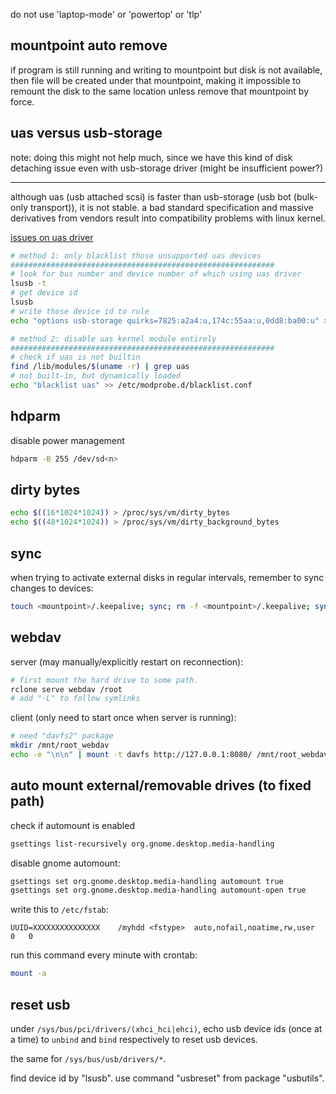 do not use 'laptop-mode' or 'powertop' or 'tlp'

## mountpoint auto remove

if program is still running and writing to mountpoint but disk is not available, then file will be created under that mountpoint, making it impossible to remount the disk to the same location unless remove that mountpoint by force.

## uas versus usb-storage

note: doing this might not help much, since we have this kind of disk detaching issue even with usb-storage driver (might be insufficient power?)

----

although uas (usb attached scsi) is faster than usb-storage (usb bot (bulk-only transport)), it is not stable. a bad standard specification and massive derivatives from vendors result into compatibility problems with linux kernel.

[issues on uas driver](https://forums.linuxmint.com/viewtopic.php?t=320801)

```bash
# method 1: only blacklist those unsupported uas devices
###########################################################
# look for bus number and device number of which using uas driver
lsusb -t
# get device id
lsusb
# write those device id to rule
echo "options usb-storage quirks=7825:a2a4:u,174c:55aa:u,0dd8:ba00:u" > /etc/modprobe.d/blacklist-uas-on-quirks.conf

# method 2: disable uas kernel module entirely
###########################################################
# check if uas is not builtin
find /lib/modules/$(uname -r) | grep uas
# not built-in, but dynamically loaded
echo "blacklist uas" >> /etc/modprobe.d/blacklist.conf
```

## hdparm

disable power management

```bash
hdparm -B 255 /dev/sd<n>
```

## dirty bytes

```bash
echo $((16*1024*1024)) > /proc/sys/vm/dirty_bytes
echo $((48*1024*1024)) > /proc/sys/vm/dirty_background_bytes
```

## sync

when trying to activate external disks in regular intervals, remember to sync changes to devices:

```bash
touch <mountpoint>/.keepalive; sync; rm -f <mountpoint>/.keepalive; sync
```

## webdav

server (may manually/explicitly restart on reconnection):

```bash
# first mount the hard drive to some path.
rclone serve webdav /root
# add "-L" to follow symlinks
```

client (only need to start once when server is running):

```bash
# need "davfs2" package
mkdir /mnt/root_webdav
echo -e "\n\n" | mount -t davfs http://127.0.0.1:8080/ /mnt/root_webdav/
```

## auto mount external/removable drives (to fixed path)

check if automount is enabled

```bash
gsettings list-recursively org.gnome.desktop.media-handling 
```

disable gnome automount:

```bash
gsettings set org.gnome.desktop.media-handling automount true
gsettings set org.gnome.desktop.media-handling automount-open true
```

write this to `/etc/fstab`:

```
UUID=XXXXXXXXXXXXXXX    /myhdd <fstype>  auto,nofail,noatime,rw,user    0   0
```

run this command every minute with crontab:

```bash
mount -a
```

## reset usb

under `/sys/bus/pci/drivers/(xhci_hci|ehci)`, echo usb device ids (once at a time) to `unbind` and `bind` respectively to reset usb devices.

the same for `/sys/bus/usb/drivers/*`.

find device id by "lsusb". use command "usbreset" from package "usbutils".